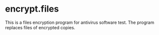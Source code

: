 # encrypt.files
This is a files encryption program for antivirus software test. The program replaces files of encrypted copies.

